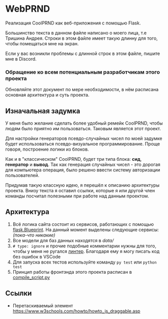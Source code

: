 # WebPRND
Реализация CoolPRND как веб-приложения с помощью Flask.

Большинство текста в данном файле написано о моего лица, т.е
Тришина Андрея. Строки в этом файле имеет такую длинну для того,
чтобы помещаться мне на экран.

Если у вас возникли проблемы с длинной строк в этом файле, пишите
мне в Discord.

### Обращение ко всем потенциальным разработчикам этого проекта
Обновляйте этот документ по мере необходимости, в нём расписана 
основная архитектура и суть проекта.

## Изначальная задумка
У меня было желание сделать более удобный ремейк CoolPRND, чтобы
людям было приятно им пользоваться. Таковым является этот проект.

Для настройки генераторов псевдо-случайных чисел по моей задумке
будет использоваться псевдо-визуальное программирование. Проще 
говоря, построение логики из блоков. 

Как и в "классическом" CoolPRND, будет три типа блока: **сид**, 
**генератор** и **вывод**. Так как генерация случайных чисел -
это дорогая для компьютера операция, было решено ввести систему
авторизации пользователей.

Придумав такую классную идею, я перешёл к описанию архитектуры 
проекта. Внизу текста я оставил ссылки, которые я или другой
член команды посчитал полезными при работе над данным проектом.

## Архитектура

1. Всё логика сайта состоит из сервисов, работающих с помощью 
[flask.Blueprint](https://flask.palletsprojects.com/en/2.2.x/blueprints/).
На данный момент выделены следующие сервисы: _(пока-что никакие)_
2. Все модели для баз данных находятся в *data/*
3. ```# type: ignore``` и прочие подобные комментарии нужны для
того, чтобы у меня не ругался [линтер](https://ru.wikipedia.org/wiki/Lint).
Благодаря ему я могу писать код без ошибок в VSCode
4. Для запуска всех тестов используйте команду ```py test``` или
```python test```
5. Принцип работы фронтэнда этого проекта расписан в [compile_script.py](compile_scripts.py)

## Ссылки

* Перетаскиваемый элемент https://www.w3schools.com/howto/howto_js_draggable.asp
